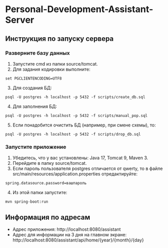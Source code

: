# Personal-Development-Assistant-Server
## Инструкция по запуску сервера
### Разверните базу данных
1. Запустите cmd из папки source/tomcat.
2. Для задания кодировки выполните:
```
set PGCLIENTENCODING=UTF8
```
3. Для создания БД:
```
psql -U postgres -h localhost -p 5432 -f scripts/create_db.sql
```
4. Для заполнения БД:
```
psql -U postgres -h localhost -p 5432 -f scripts/manual_pop.sql
```
5. Если понадобится очистить БД (например, при смене схемы), то:
```
psql -U postgres -h localhost -p 5432 -f scripts/drop_db.sql
```
### Запустите приложение
1. Убедитесь, что у вас установлены: Java 17, Tomcat 9, Maven 3.
2. Перейдите в папку source/tomcat.
3. Если пароль пользователя postgres отличается от qwerty, то в файле src/main/resources/application.properties отредактируйте:
```
spring.datasource.password=вашпароль
```
4. Из этой папки запустите:
```
mvn spring-boot:run
```

## Информация по адресам
* Адрес приложения: http://localhost:8080/assistant
* Адрес для информации на 3 дня на главном экране: http://localhost:8080/assistant/api/home/{year}/{month}/{day}
